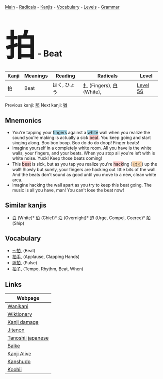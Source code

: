 <style> bigfont {font-size: 100px}</style>
[Main](../README.md) -
[Radicals](../radicals.md) -
[Kanjis](../kanjis.md) -
[Vocabulary](../vocabulary.md) -
[Levels](../levels.md) -
[Grammar](../grammar.md)
# <bigfont> 拍</bigfont> - Beat 

| Kanji | Meanings | Reading | Radicals | Level |
| --- | --- | --- | --- | --- |
| 拍 | Beat | はく, ひょう | [扌](../radicals/扌.md) (Fingers), [白](../radicals/白.md) (White),  | [Level 56](../levels/wk_level56.md) |

Previous kanji: [那](那.md) Next kanji: [猶](猶.md) 

## Mnemonics
 * You're tapping your <span style="background-color:#ADD8E6"> fingers</span> against a <span style="background-color:#ADD8E6"> white</span> wall when you realize the sound you're making is actually a sick <span style="background-color:#ffcccb"> beat</span>. You keep going and start singing along. Boo boo boop. Boo do do do doop! Finger beats!
* Imagine yourself in a completely white room. All you have is the white walls, your fingers, and your beats. When you stop all you're left with is white noise. Yuck! Keep those beats coming!
* This <span style="background-color:#ffcccb"> beat</span> is sick, but as you tap you realize you're <span style="background-color:#ffcccb"> hack</span>ing (<span style="background-color:#fed8b1"> [はく](https://jisho.org/search/はく)</span>) up the wall! Slowly but surely, your fingers are hacking out little bits of the wall. And the beats don't sound as good until you move to a new, clean white area.
* Imagine hacking the wall apart as you try to keep this beat going. The music is all you have, man! You can't lose the beat now!


## Similar kanjis
 * [白](白.md) (White)* [伯](伯.md) (Chief)* [泊](泊.md) (Overnight)* [迫](迫.md) (Urge, Compel, Coerce)* [舶](舶.md) (Ship)


## Vocabulary
 * [〜拍](../vocabulary/拍.md), (Beat)
* [拍手](../vocabulary/拍.md), (Applause, Clapping Hands)
* [脈拍](../vocabulary/拍.md), (Pulse)
* [拍子](../vocabulary/拍.md), (Tempo, Rhythm, Beat, When)



## Links 

| Webpage |
| --- |
| [Wanikani          ](https://www.wanikani.com/kanji/拍) |
| [Wiktionary        ](https://en.wiktionary.org/wiki/拍) |
| [Kanji damage      ](http://www.kanjidamage.com/kanji/search?utf8=✓&q=拍) |
| [Jitenon           ](https://jitenon.com/kanji/拍) |
| [Tanoshii japanese ](https://www.tanoshiijapanese.com/dictionary/kanji.cfm?k=拍) |
| [Baike             ](https://baike.baidu.com/item/拍) |
| [Kanji Alive       ](https://app.kanjialive.com/拍) |
| [Kanshudo          ](https://www.kanshudo.com/searchmn?q=拍) |
| [Koohii            ](https://kanji.koohii.com/study/kanji/拍) |
